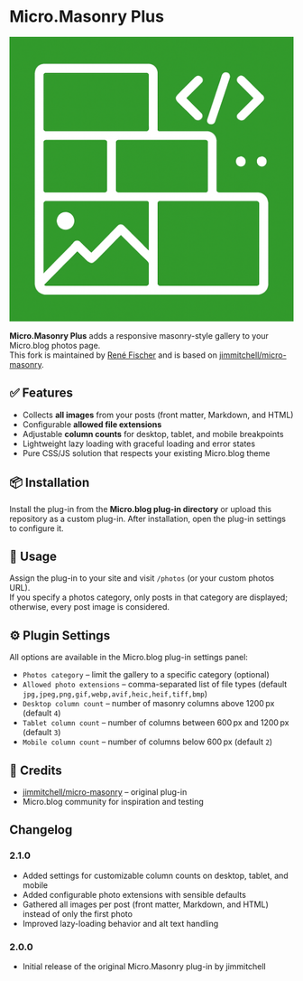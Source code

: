 # Micro.Masonry Plus
![](logo.png)

**Micro.Masonry Plus** adds a responsive masonry-style gallery to your Micro.blog photos page.  
This fork is maintained by [René Fischer](https://fischr.org) and is based on [jimmitchell/micro-masonry](https://github.com/jimmitchell/micro-masonry).

## ✅ Features
- Collects **all images** from your posts (front matter, Markdown, and HTML)
- Configurable **allowed file extensions**
- Adjustable **column counts** for desktop, tablet, and mobile breakpoints
- Lightweight lazy loading with graceful loading and error states
- Pure CSS/JS solution that respects your existing Micro.blog theme

## 📦 Installation
Install the plug-in from the **Micro.blog plug-in directory** or upload this repository as a custom plug-in. After installation, open the plug-in settings to configure it.

## 📝 Usage
Assign the plug-in to your site and visit `/photos` (or your custom photos URL).  
If you specify a photos category, only posts in that category are displayed; otherwise, every post image is considered.

## ⚙️ Plugin Settings
All options are available in the Micro.blog plug-in settings panel:
- `Photos category` – limit the gallery to a specific category (optional)
- `Allowed photo extensions` – comma-separated list of file types (default `jpg,jpeg,png,gif,webp,avif,heic,heif,tiff,bmp`)
- `Desktop column count` – number of masonry columns above 1200 px (default `4`)
- `Tablet column count` – number of columns between 600 px and 1200 px (default `3`)
- `Mobile column count` – number of columns below 600 px (default `2`)

## 🙏 Credits
- [jimmitchell/micro-masonry](https://github.com/jimmitchell/micro-masonry) – original plug-in
- Micro.blog community for inspiration and testing

## Changelog

### 2.1.0
- Added settings for customizable column counts on desktop, tablet, and mobile
- Added configurable photo extensions with sensible defaults
- Gathered all images per post (front matter, Markdown, and HTML) instead of only the first photo
- Improved lazy-loading behavior and alt text handling

### 2.0.0
- Initial release of the original Micro.Masonry plug-in by jimmitchell
